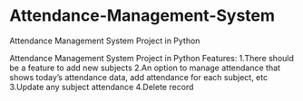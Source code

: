 # Attendance-Management-System
Attendance Management System Project in Python

Attendance Management System Project in Python Features:
1.There should be a feature to add new subjects
2.An option to manage attendance that shows today’s attendance data, add attendance for each subject, etc
3.Update any subject attendance
4.Delete record
